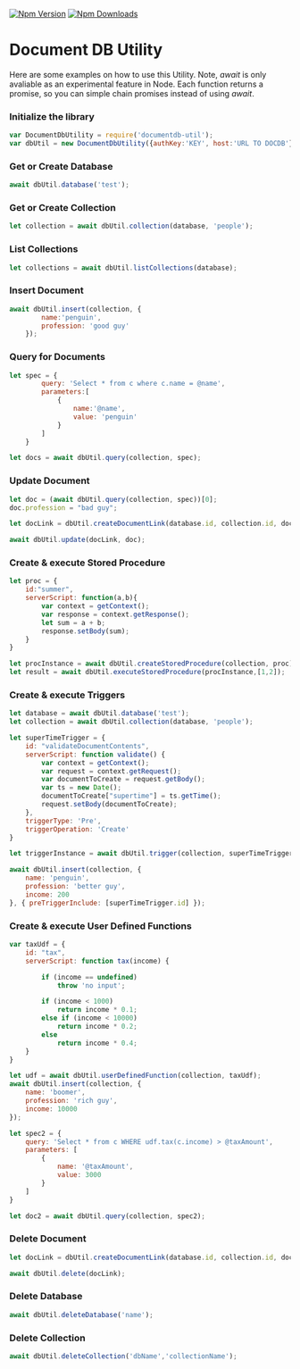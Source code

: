 [![Npm Version](https://img.shields.io/npm/v/documentdb-util.svg?style=flat)](https://www.npmjs.com/package/documentdb-util)
[![Npm Downloads](https://img.shields.io/npm/dm/documentdb-util.svg?style=flat)](https://www.npmjs.com/package/documentdb-util)

# Document DB Utility
Here are some examples on how to use this Utility. Note, *await* is only avaliable as an experimental feature in Node. Each function returns a promise, so you can simple chain promises instead of using *await*.

### Initialize the library
```javascript
var DocumentDbUtility = require('documentdb-util');
var dbUtil = new DocumentDbUtility({authKey:'KEY', host:'URL TO DOCDB'}));
```

### Get or Create Database

```javascript
await dbUtil.database('test');
```

### Get or Create Collection

```javascript
let collection = await dbUtil.collection(database, 'people');
```

### List Collections

```javascript
let collections = await dbUtil.listCollections(database);
```

### Insert Document

```javascript
await dbUtil.insert(collection, {
        name:'penguin',
        profession: 'good guy'
    });
```

### Query for Documents

```javascript
let spec = {
        query: 'Select * from c where c.name = @name',
        parameters:[
            {
                name:'@name',
                value: 'penguin'
            }
        ]
    }

let docs = await dbUtil.query(collection, spec);
```

### Update Document

```javascript
let doc = (await dbUtil.query(collection, spec))[0];
doc.profession = "bad guy";

let docLink = dbUtil.createDocumentLink(database.id, collection.id, doc.id);

await dbUtil.update(docLink, doc);
```

### Create & execute Stored Procedure

```javascript
let proc = {
    id:"summer",
    serverScript: function(a,b){
        var context = getContext();
        var response = context.getResponse();
        let sum = a + b;
        response.setBody(sum);
    }
}

let procInstance = await dbUtil.createStoredProcedure(collection, proc);
let result = await dbUtil.executeStoredProcedure(procInstance,[1,2]);
```

### Create & execute Triggers

```javascript
let database = await dbUtil.database('test');
let collection = await dbUtil.collection(database, 'people');

let superTimeTrigger = {
    id: "validateDocumentContents",
    serverScript: function validate() {
        var context = getContext();
        var request = context.getRequest();
        var documentToCreate = request.getBody();
        var ts = new Date();
        documentToCreate["supertime"] = ts.getTime();
        request.setBody(documentToCreate);
    },
    triggerType: 'Pre',
    triggerOperation: 'Create'
}

let triggerInstance = await dbUtil.trigger(collection, superTimeTrigger);

await dbUtil.insert(collection, {
    name: 'penguin',
    profession: 'better guy',
    income: 200
}, { preTriggerInclude: [superTimeTrigger.id] });
```

### Create & execute User Defined Functions

```javascript
var taxUdf = {
    id: "tax",
    serverScript: function tax(income) {

        if (income == undefined)
            throw 'no input';

        if (income < 1000)
            return income * 0.1;
        else if (income < 10000)
            return income * 0.2;
        else
            return income * 0.4;
    }
}

let udf = await dbUtil.userDefinedFunction(collection, taxUdf);
await dbUtil.insert(collection, {
    name: 'boomer',
    profession: 'rich guy',
    income: 10000
});

let spec2 = {
    query: 'Select * from c WHERE udf.tax(c.income) > @taxAmount',
    parameters: [
        {
            name: '@taxAmount',
            value: 3000
        }
    ]
}

let doc2 = await dbUtil.query(collection, spec2);
```
### Delete Document
```javascript
let docLink = dbUtil.createDocumentLink(database.id, collection.id, doc.id);

await dbUtil.delete(docLink);
```

### Delete Database
```javascript
await dbUtil.deleteDatabase('name');
```

### Delete Collection
```javascript
await dbUtil.deleteCollection('dbName','collectionName');
```